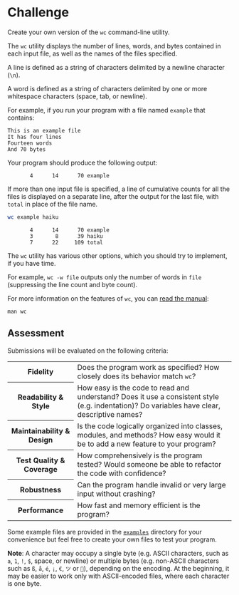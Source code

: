 Challenge
=========

Create your own version of the `wc` command-line utility.

The `wc` utility displays the number of lines, words, and bytes contained in
each input file, as well as the names of the files specified.

A line is defined as a string of characters delimited by a newline character
(`\n`).

A word is defined as a string of characters delimited by one or more whitespace
characters (space, tab, or newline).

For example, if you run your program with a file named `example` that contains:

```
This is an example file
It has four lines
Fourteen words
And 70 bytes
```

Your program should produce the following output:

```
       4      14      70 example
```

If more than one input file is specified, a line of cumulative counts for all
the files is displayed on a separate line, after the output for the last file,
with `total` in place of the file name.

```sh
wc example haiku
```
```
       4      14      70 example
       3       8      39 haiku
       7      22     109 total
```

The `wc` utility has various other options, which you should try to implement,
if you have time.

For example, `wc -w file` outputs only the number of words in `file`
(suppressing the line count and byte count).

For more information on the features of `wc`, you can [read the manual][man]:

[man]: wc.txt

```
man wc
```

Assessment
----------

Submissions will be evaluated on the following criteria:

<table>
  <tr>
    <th>Fidelity</td>
    <td>Does the program work as specified? How closely does its behavior match <code>wc</code>?</td>
  </tr>
  <tr>
    <th>Readability &amp; Style</th>
    <td>How easy is the code to read and understand? Does it use a consistent style (e.g. indentation)? Do variables have clear, descriptive names?</td>
  </tr>
  <tr>
    <th>Maintainability &amp; Design</th>
    <td>Is the code logically organized into classes, modules, and methods? How easy would it be to add a new feature to your program?</td>
  </tr>
  <tr>
    <th>Test Quality &amp; Coverage</th>
    <td>How comprehensively is the program tested? Would someone be able to refactor the code with confidence?</td>
  </tr>
  <tr>
    <th>Robustness</th>
    <td>Can the program handle invalid or very large input without crashing?</td>
  </tr>
  <tr>
    <th>Performance</th>
    <td>How fast and memory efficient is the program?</td>
  </tr>
</table>

Some example files are provided in the [`examples`][examples] directory for
your convenience but feel free to create your own files to test your program.

[examples]: examples

**Note**: A character may occupy a single byte (e.g. ASCII characters, such as
`a`, `1`, `!`, `$`, space, or newline) or multiple bytes (e.g. non-ASCII
characters such as `ß`, `å`, `é`, `¡`, `€`, `ツ` or `🌴`), depending on the
encoding. At the beginning, it may be easier to work only with ASCII-encoded
files, where each character is one byte.
